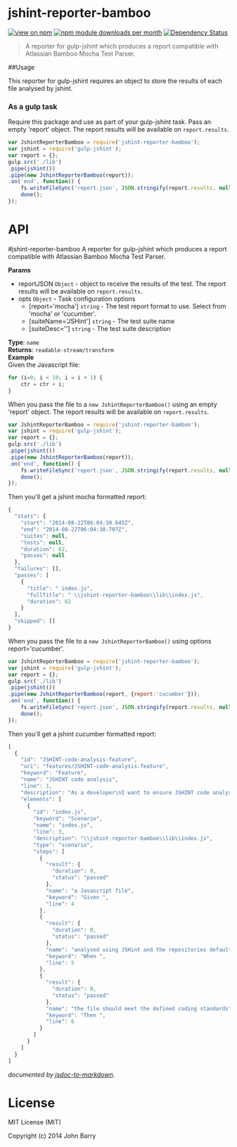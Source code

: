 # jshint-reporter-bamboo
[![view on npm](http://img.shields.io/npm/v/jshint-reporter-bamboo.svg)](https://www.npmjs.org/package/jshint-reporter-bamboo)
[![npm module downloads per month](http://img.shields.io/npm/dm/jshint-reporter-bamboo.svg)](https://www.npmjs.org/package/jshint-reporter-bamboo)
[![Dependency Status](https://david-dm.org/Cellarise/jshint-reporter-bamboo.svg)](https://david-dm.org/Cellarise/jshint-reporter-bamboo)

> A reporter for gulp-jshint which produces a report compatible with Atlassian Bamboo Mocha Test Parser.


##Usage 

This reporter for gulp-jshint requires an object to store the results of each file analysed by jshint.

### As a gulp task

Require this package and use as part of your gulp-jshint task. Pass an empty 'report' object. The report results will be available on `report.results`.

```js
var JshintReporterBamboo = require('jshint-reporter-bamboo');
var jshint = require('gulp-jshint');
var report = {};
gulp.src('./lib')
.pipe(jshint())
.pipe(new JshintReporterBamboo(report));
.on('end', function() {
    fs.writeFileSync('report.json', JSON.stringify(report.results, null, 2), 'utf-8');
    done();
});
```


# API
<a name="module_jshint-reporter-bamboo"></a>
#jshint-reporter-bamboo
A reporter for gulp-jshint which produces a report compatible with Atlassian Bamboo Mocha Test Parser.

**Params**

- reportJSON `Object` - object to receive the results of the test.  The report results will be available on `report.results`.  
- opts `Object` - Task configuration options  
  - \[report='mocha'\] `string` - The test report format to use.  Select from 'mocha' or 'cucumber'.  
  - \[suiteName='JSHint'\] `string` - The test suite name  
  - \[suiteDesc=''\] `string` - The test suite description  

**Type**: `name`  
**Returns**: `readable-stream/transform`  
**Example**  
Given the Javascript file:

```js
for (i=0; i < 10; i = i + 1) {
    ctr = ctr + i;
}
```

When you pass the file to a `new JshintReporterBamboo()` using an empty 'report' object.  The report results will be available on `report.results`.

```js
var JshintReporterBamboo = require('jshint-reporter-bamboo');
var jshint = require('gulp-jshint');
var report = {};
gulp.src('./lib')
.pipe(jshint())
.pipe(new JshintReporterBamboo(report));
.on('end', function() {
    fs.writeFileSync('report.json', JSON.stringify(report.results, null, 2), 'utf-8');
    done();
});
```

Then you'll get a jshint mocha formatted report:

```js
{
  "stats": {
    "start": "2014-08-22T06:04:30.645Z",
    "end": "2014-08-22T06:04:30.707Z",
    "suites": null,
    "tests": null,
    "duration": 62,
    "passes": null
  },
  "failures": [],
  "passes": [
    {
      "title": " index.js",
      "fullTitle": " \\jshint-reporter-bamboo\\lib\\index.js",
      "duration": 62
    }
  ],
  "skipped": []
}
```

When you pass the file to a `new JshintReporterBamboo()` using options report='cucumber'.

```js
var JshintReporterBamboo = require('jshint-reporter-bamboo');
var jshint = require('gulp-jshint');
var report = {};
gulp.src('./lib')
.pipe(jshint())
.pipe(new JshintReporterBamboo(report, {report:'cucumber'}));
.on('end', function() {
    fs.writeFileSync('report.json', JSON.stringify(report.results, null, 2), 'utf-8');
    done();
});
```

Then you'll get a jshint cucumber formatted report:

```js
[
  {
    "id": "JSHINT-code-analysis-feature",
    "uri": "features/JSHINT-code-analysis.feature",
    "keyword": "Feature",
    "name": "JSHINT code analysis",
    "line": 1,
    "description": "As a developer\nI want to ensure JSHINT code analysis standards are met\nSo that my code is conformant with technical standards designed to ensure consistency and readability",
    "elements": [
      {
        "id": "index.js",
        "keyword": "Scenario",
        "name": "index.js",
        "line": 3,
        "description": "\\jshint-reporter-bamboo\\lib\\index.js",
        "type": "scenario",
        "steps": [
          {
            "result": {
              "duration": 0,
              "status": "passed"
            },
            "name": "a Javascript file",
            "keyword": "Given ",
            "line": 4
          },
          {
            "result": {
              "duration": 0,
              "status": "passed"
            },
            "name": "analysed using JSHint and the repositories default JSHint configuration file",
            "keyword": "When ",
            "line": 5
          },
          {
            "result": {
              "duration": 0,
              "status": "passed"
            },
            "name": "the file should meet the defined coding standards",
            "keyword": "Then ",
            "line": 6
          }
        ]
      }
    ]
  }
]
```


*documented by [jsdoc-to-markdown](https://github.com/75lb/jsdoc-to-markdown)*.


# License

MIT License (MIT)

Copyright (c) 2014 John Barry
